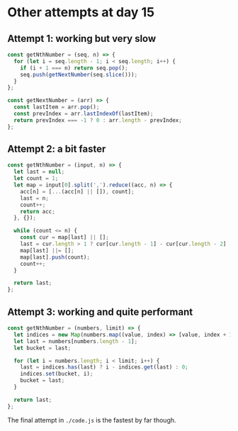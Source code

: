 # Other attempts at day 15

## Attempt 1: working but very slow

```js
const getNthNumber = (seq, n) => {
  for (let i = seq.length - 1; i < seq.length; i++) {
    if (i + 1 === n) return seq.pop();
    seq.push(getNextNumber(seq.slice()));
  }
};

const getNextNumber = (arr) => {
  const lastItem = arr.pop();
  const prevIndex = arr.lastIndexOf(lastItem);
  return prevIndex === -1 ? 0 : arr.length - prevIndex;
};
```

## Attempt 2: a bit faster

```js
const getNthNumber = (input, n) => {
  let last = null;
  let count = 1;
  let map = input[0].split(',').reduce((acc, n) => {
    acc[n] = [...(acc[n] || []), count];
    last = n;
    count++;
    return acc;
  }, {});

  while (count <= n) {
    const cur = map[last] || [];
    last = cur.length > 1 ? cur[cur.length - 1] - cur[cur.length - 2] : 0;
    map[last] ||= [];
    map[last].push(count);
    count++;
  }

  return last;
};
```

## Attempt 3: working and quite performant

```js
const getNthNumber = (numbers, limit) => {
  let indices = new Map(numbers.map((value, index) => [value, index + 1]));
  let last = numbers[numbers.length - 1];
  let bucket = last;

  for (let i = numbers.length; i < limit; i++) {
    last = indices.has(last) ? i - indices.get(last) : 0;
    indices.set(bucket, i);
    bucket = last;
  }

  return last;
};
```

The final attempt in `./code.js` is the fastest by far though.
